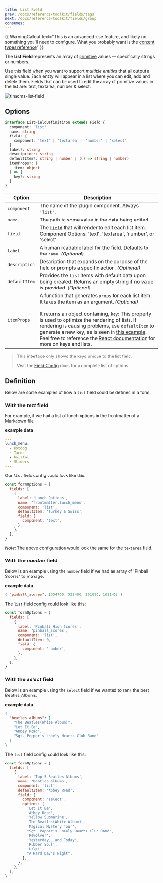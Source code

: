```yaml
---
title: List Field
prev: /docs/reference/toolkit/fields/tags
next: /docs/reference/toolkit/fields/group
consumes:
---
```


{{ WarningCallout text="This is an advanced-use feature, and likely not something you'll need to configure. What you probably want is the [content types reference](/docs/reference/types/)" }}

The **List Field** represents an array of [primitive](https://developer.mozilla.org/en-US/docs/Web/JavaScript/Data_structures) values — specifically strings or numbers.

Use this field when you want to support _multiple entities_ that all output a single value. Each entity will appear in a list where you can edit, add and delete them. Fields that can be used to edit the array of primitive values in the list are: text, textarea, number & select.

![tinacms-list-field](/img/fields/list-field.png)

## Options

```typescript
interface ListFieldDefinititon extends Field {
  component: 'list'
  name: string
  field: {
    component: 'text' | 'textarea' | 'number' | 'select'
  }
  label?: string
  description?: string
  defaultItem?: string | number | (() => string | number)
  itemProps?: (
    item: object
  ) => {
    key?: string
  }
}
```

| Option        | Description                                                                                                                                                                                                                                                                                                                                                                                                                                                                                                                 |
| ------------- | --------------------------------------------------------------------------------------------------------------------------------------------------------------------------------------------------------------------------------------------------------------------------------------------------------------------------------------------------------------------------------------------------------------------------------------------------------------------------------------------------------------------------- |
| `component`   | The name of the plugin component. Always `'list'`.                                                                                                                                                                                                                                                                                                                                                                                                                                                                          |
| `name`        | The path to some value in the data being edited.                                                                                                                                                                                                                                                                                                                                                                                                                                                                            |
| `field`       | The [`field`](/docs/reference/toolkit/fields) that will render to edit each list item. Component Options: 'text', 'textarea', 'number', or 'select'                                                                                                                                                                                                                                                                                                                                                                         |
| `label`       | A human readable label for the field. Defaults to the `name`. _(Optional)_                                                                                                                                                                                                                                                                                                                                                                                                                                                  |
| `description` | Description that expands on the purpose of the field or prompts a specific action. _(Optional)_                                                                                                                                                                                                                                                                                                                                                                                                                             |
| `defaultItem` | Provides the `list` items with default data upon being created. Returns an empty string if no value is provided. _(Optional)_                                                                                                                                                                                                                                                                                                                                                                                               |
| `itemProps`   | A function that generates `props` for each list item. It takes the item as an argument. _(Optional)_ <br><br> It returns an object containing, `key`: This property is used to optimize the rendering of lists. If rendering is causing problems, use `defaultItem` to generate a new key, as is seen in [this example](http://tinacms.org/docs/reference/toolkit/fields/group-list#definition). Feel free to reference the [React documentation](https://reactjs.org/docs/lists-and-keys.html) for more on keys and lists. |

> This interface only shows the keys unique to the list field.
>
> Visit the [Field Config](/docs/reference/toolkit/fields) docs for a complete list of options.

## Definition

Below are some examples of how a `list` field could be defined in a form.

### With the _text_ field

For example, if we had a list of lunch options in the frontmatter of a Markdown file:

**example data**

```yaml
---
lunch_menu:
  - Hotdog
  - Tacos
  - Falafel
  - Sliders
---

```

Our `list` field config could look like this:

```javascript
const formOptions = {
  fields: [
    {
      label: 'Lunch Options',
      name: 'frontmatter.lunch_menu',
      component: 'list',
      defaultItem: 'Turkey & Swiss',
      field: {
        component: 'text',
      },
    },
  ],
}
```

_Note:_ The above configuration would look the same for the `textarea` field.

### With the _number_ field

Below is an example using the `number` field if we had an array of 'Pinball Scores' to manage.

**example data**

```json
{ "pinball_scores": [554700, 522400, 281890, 161140] }
```

The `list` field config could look like this:

```javascript
const formOptions = {
  fields: [
    {
      label: 'Pinball High Scores',
      name: 'pinball_scores',
      component: 'list',
      defaultItem: 0,
      field: {
        component: 'number',
      },
    },
  ],
}
```

### With the _select_ field

Below is an example using the `select` field if we wanted to rank the best Beatles Albums.

**example data**

```json
{
  "beatles_albums": [
    "The Beatles(White Album)",
    "Let It Be",
    "Abbey Road",
    "Sgt. Pepper's Lonely Hearts Club Band"
  ]
}
```

The `list` field config could look like this:

```javascript
const formOptions = {
  fields: [
    {
      label: 'Top 5 Beatles Albums',
      name: 'beatles_albums',
      component: 'list',
      defaultItem: 'Abbey Road',
      field: {
        component: 'select',
        options: [
          'Let It Be',
          'Abbey Road',
          'Yellow Submarine',
          'The Beatles(White Album)',
          'Magical Mystery Tour',
          "Sgt. Pepper's Lonely Hearts Club Band",
          'Revolver',
          'Yesterday...and Today',
          'Rubber Soul',
          'Help!',
          "A Hard Day's Night",
        ],
      },
    },
  ],
}
```
